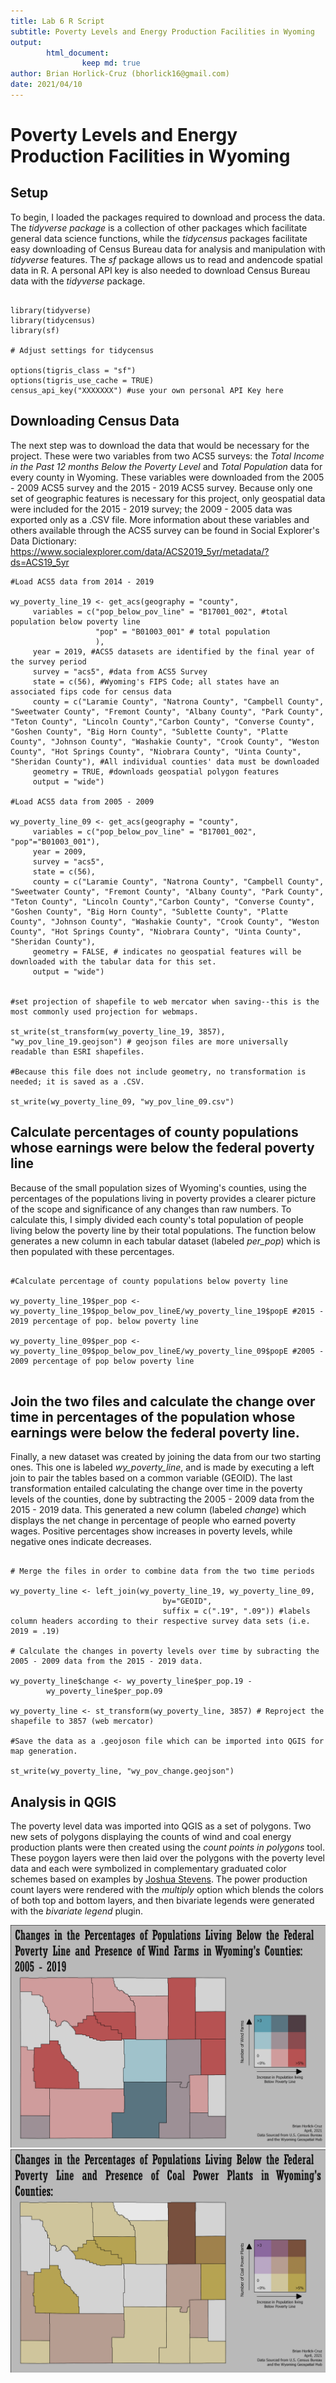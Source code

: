 ```yaml
---
title: Lab 6 R Script
subtitle: Poverty Levels and Energy Production Facilities in Wyoming
output:
        html_document:
                keep md: true
author: Brian Horlick-Cruz (bhorlick16@gmail.com)
date: 2021/04/10
---
```


# Poverty Levels and Energy Production Facilities in Wyoming

## Setup

To begin, I loaded the packages required to download and process the data. The *tidyverse package* is a collection of other packages which facilitate general data science functions, while the *tidycensus* packages facilitate easy downloading of Census Bureau data for analysis and manipulation with *tidyverse* features. The *sf* package allows us to read and andencode spatial data in R. A personal API key is also needed to download Census Bureau data with the *tidyverse* package.

```{r}

library(tidyverse)
library(tidycensus)
library(sf)

# Adjust settings for tidycensus

options(tigris_class = "sf")
options(tigris_use_cache = TRUE)
census_api_key("XXXXXXX") #use your own personal API Key here

```
## Downloading Census Data

The next step was to download the data that would be necessary for the project. These were two variables from two ACS5 surveys: the *Total Income in the Past 12 months Below the Poverty Level* and *Total Population* data for every county in Wyoming. These variables were downloaded from the 2005 - 2009 ACS5 survey and the 2015 - 2019 ACS5 survey. Because only one set of geographic features is necessary for this project, only geospatial data were included for the 2015 - 2019 survey; the 2009 - 2005 data was exported only as a .CSV file. More information about these variables and others available through the ACS5 survey can be found in Social Explorer's Data Dictionary: https://www.socialexplorer.com/data/ACS2019_5yr/metadata/?ds=ACS19_5yr

```{r}
#Load ACS5 data from 2014 - 2019

wy_poverty_line_19 <- get_acs(geography = "county",
     variables = c("pop_below_pov_line" = "B17001_002", #total population below poverty line 
                   "pop" = "B01003_001" # total population
                   ), 
     year = 2019, #ACS5 datasets are identified by the final year of the survey period
     survey = "acs5", #data from ACS5 Survey
     state = c(56), #Wyoming's FIPS Code; all states have an associated fips code for census data
     county = c("Laramie County", "Natrona County", "Campbell County", "Sweetwater County", "Fremont County", "Albany County", "Park County", "Teton County", "Lincoln County","Carbon County", "Converse County", "Goshen County", "Big Horn County", "Sublette County", "Platte County", "Johnson County", "Washakie County", "Crook County", "Weston County", "Hot Springs County", "Niobrara County", "Uinta County", "Sheridan County"), #All individual counties' data must be downloaded
     geometry = TRUE, #downloads geospatial polygon features
     output = "wide") 

#Load ACS5 data from 2005 - 2009

wy_poverty_line_09 <- get_acs(geography = "county",
     variables = c("pop_below_pov_line" = "B17001_002", "pop"="B01003_001"), 
     year = 2009,
     survey = "acs5",
     state = c(56),
     county = c("Laramie County", "Natrona County", "Campbell County", "Sweetwater County", "Fremont County", "Albany County", "Park County", "Teton County", "Lincoln County","Carbon County", "Converse County", "Goshen County", "Big Horn County", "Sublette County", "Platte County", "Johnson County", "Washakie County", "Crook County", "Weston County", "Hot Springs County", "Niobrara County", "Uinta County", "Sheridan County"),
     geometry = FALSE, # indicates no geospatial features will be downloaded with the tabular data for this set.
     output = "wide") 


#set projection of shapefile to web mercator when saving--this is the most commonly used projection for webmaps.

st_write(st_transform(wy_poverty_line_19, 3857), "wy_pov_line_19.geojson") # geojson files are more universally readable than ESRI shapefiles.

#Because this file does not include geometry, no transformation is needed; it is saved as a .CSV.

st_write(wy_poverty_line_09, "wy_pov_line_09.csv")

```
## Calculate percentages of county populations whose earnings were below the federal poverty line

Because of the small population sizes of Wyoming's counties, using the percentages of the populations living in poverty provides a clearer picture of the scope and significance of any changes than raw numbers. To calculate this, I simply divided each county's total population of people living below the poverty line by their total populations. The function below generates a new column in each tabular dataset (labeled *per_pop*) which is then populated with these percentages.

```{r}

#Calculate percentage of county populations below poverty line

wy_poverty_line_19$per_pop <- wy_poverty_line_19$pop_below_pov_lineE/wy_poverty_line_19$popE #2015 - 2019 percentage of pop. below poverty line

wy_poverty_line_09$per_pop <- wy_poverty_line_09$pop_below_pov_lineE/wy_poverty_line_09$popE #2005 - 2009 percentage of pop below poverty line


```

## Join the two files and calculate the change over time in percentages of the population whose earnings were below the federal poverty line.

Finally, a new dataset was created by joining the data from our two starting ones. This one is labeled *wy_poverty_line*, and is made by executing a left join to pair the tables based on a common variable (GEOID). The last transformation entailed calculating the change over time in the poverty levels of the counties, done by subtracting the 2005 - 2009 data from the 2015 - 2019 data. This generated a new column (labeled *change*) which displays the net change in percentage of people who earned poverty wages. Positive percentages show increases in poverty levels, while negative ones indicate decreases.

```{r}

# Merge the files in order to combine data from the two time periods

wy_poverty_line <- left_join(wy_poverty_line_19, wy_poverty_line_09,
                                  by="GEOID",
                                  suffix = c(".19", ".09")) #labels column headers according to their respective survey data sets (i.e. 2019 = .19)

# Calculate the changes in poverty levels over time by subracting the 2005 - 2009 data from the 2015 - 2019 data.

wy_poverty_line$change <- wy_poverty_line$per_pop.19 -
        wy_poverty_line$per_pop.09

wy_poverty_line <- st_transform(wy_poverty_line, 3857) # Reproject the shapefile to 3857 (web mercator)

#Save the data as a .geojoson file which can be imported into QGIS for map generation.

st_write(wy_poverty_line, "wy_pov_change.geojson")
```

## Analysis in QGIS

The poverty level data was imported into QGIS as a set of polygons. Two new sets of polygons displaying the counts of wind and coal energy production plants were then created using the *count points in polygons* tool. These poygon layers were then laid over the polygons with the poverty level data and each were symbolized in complementary graduated color schemes based on examples by [Joshua Stevens](https://www.joshuastevens.net/cartography/make-a-bivariate-choropleth-map/). The power production count layers were rendered with the *multiply* option which blends the colors of both top and bottom layers, and then bivariate legends were generated with the *bivariate legend* plugin.

<img src = "maps/wy_wind_poverty.png">
<img src = "maps/wy_coal_poverty.png">
